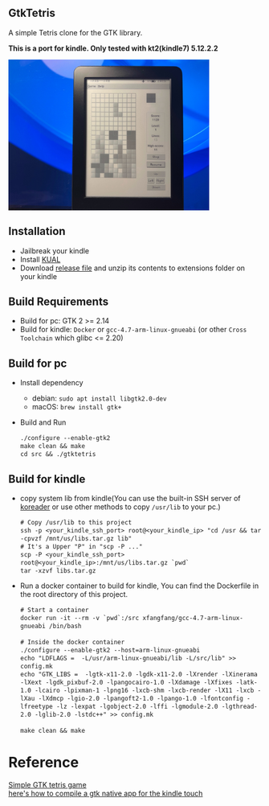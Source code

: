 ## GtkTetris

A simple Tetris clone for the GTK library.

**This is a port for kindle. Only tested with kt2(kindle7) 5.12.2.2**

<img align="center" src="gtktetris.jpg" alt="slogan" height="auto" width="400"/>


## Installation

- Jailbreak your kindle
- Install [KUAL](https://www.mobileread.com/forums/showthread.php?t=203326)
- Download [release file](https://github.com/xfangfang/gtktetris_kindle/releases) and unzip its contents to extensions folder on your kindle

## Build Requirements

- Build for pc: GTK 2 >= 2.14
- Build for kindle: `Docker` or `gcc-4.7-arm-linux-gnueabi` (or other `Cross Toolchain` which glibc <= 2.20)

## Build for pc

- Install dependency
  - debian: `sudo apt install libgtk2.0-dev`
  - macOS: `brew install gtk+`

- Build and Run

  ```shell
  ./configure --enable-gtk2
  make clean && make
  cd src && ./gtktetris
  ```

## Build for kindle

- copy system lib from kindle(You can use the built-in SSH server of [koreader](https://github.com/koreader/koreader) or use other methods to copy `/usr/lib` to your pc.)


  ```shell
  # Copy /usr/lib to this project
  ssh -p <your_kindle_ssh_port> root@<your_kindle_ip> "cd /usr && tar -cpvzf /mnt/us/libs.tar.gz lib"
  # It's a Upper "P" in "scp -P ..."
  scp -P <your_kindle_ssh_port> root@<your_kindle_ip>:/mnt/us/libs.tar.gz `pwd`
  tar -xzvf libs.tar.gz
  ```

- Run a docker container to build for kindle, You can find the Dockerfile in the root directory of this project.

  ```shell
  # Start a container
  docker run -it --rm -v `pwd`:/src xfangfang/gcc-4.7-arm-linux-gnueabi /bin/bash

  # Inside the docker container
  ./configure --enable-gtk2 --host=arm-linux-gnueabi
  echo "LDFLAGS =  -L/usr/arm-linux-gnueabi/lib -L/src/lib" >> config.mk
  echo "GTK_LIBS =  -lgtk-x11-2.0 -lgdk-x11-2.0 -lXrender -lXinerama -lXext -lgdk_pixbuf-2.0 -lpangocairo-1.0 -lXdamage -lXfixes -latk-1.0 -lcairo -lpixman-1 -lpng16 -lxcb-shm -lxcb-render -lX11 -lxcb -lXau -lXdmcp -lgio-2.0 -lpangoft2-1.0 -lpango-1.0 -lfontconfig -lfreetype -lz -lexpat -lgobject-2.0 -lffi -lgmodule-2.0 -lgthread-2.0 -lglib-2.0 -lstdc++" >> config.mk

  make clean && make
  ```

# Reference

[Simple GTK tetris game](https://github.com/wader/gtktetris)  
[here's how to compile a gtk native app for the kindle touch](https://www.mobileread.com/forums/showthread.php?t=189372)
